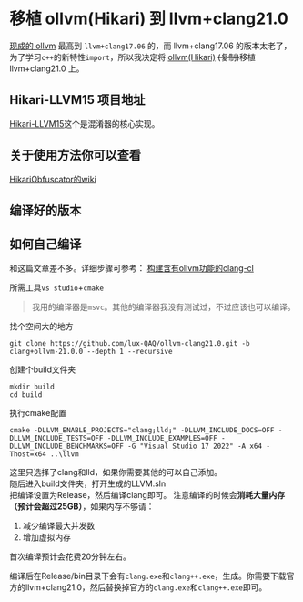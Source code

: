 # 移植 ollvm(Hikari) 到 llvm+clang21.0
[现成的 ollvm](https://github.com/GreenDamTan/llvm-project_ollvm) 最高到 `llvm+clang17.06` 的，而 llvm+clang17.06 的版本太老了，为了学习`c++`的新特性`import`，所以我决定将 [ollvm(Hikari)](https://github.com/61bcdefg/Hikari-LLVM15) ~~(复制)~~移植 llvm+clang21.0 上。 
## Hikari-LLVM15 项目地址
[Hikari-LLVM15](https://github.com/61bcdefg/Hikari-LLVM15)这个是混淆器的核心实现。 

## 关于使用方法你可以查看
[HikariObfuscator的wiki](https://github.com/HikariObfuscator/Hikari/wiki/Usage)

## 编译好的版本


## 如何自己编译

和这篇文章差不多。详细步骤可参考：
[构建含有ollvm功能的clang-cl](https://www.bilibili.com/opus/943544163969794072)

所需工具`vs studio`+`cmake`
> 我用的编译器是`msvc`。其他的编译器我没有测试过，不过应该也可以编译。   

找个空间大的地方
``` shell
git clone https://github.com/lux-QAQ/ollvm-clang21.0.git -b clang+ollvm-21.0.0 --depth 1 --recursive
```
创建个build文件夹
``` shell
mkdir build
cd build
```
执行cmake配置
``` shell
cmake -DLLVM_ENABLE_PROJECTS="clang;lld;" -DLLVM_INCLUDE_DOCS=OFF -DLLVM_INCLUDE_TESTS=OFF -DLLVM_INCLUDE_EXAMPLES=OFF -DLLVM_INCLUDE_BENCHMARKS=OFF -G "Visual Studio 17 2022" -A x64 -Thost=x64 ..\llvm
```
这里只选择了clang和lld，如果你需要其他的可以自己添加。   
随后进入build文件夹，打开生成的LLVM.sln   
把编译设置为Release，然后编译clang即可。
注意编译的时候会**消耗大量内存（预计会超过25GB）**，如果内存不够请：
1. 减少编译最大并发数
2. 增加虚拟内存

首次编译预计会花费20分钟左右。

编译后在Release/bin目录下会有`clang.exe`和`clang++.exe`，生成。你需要下载官方的llvm+clang21.0，然后替换掉官方的`clang.exe`和`clang++.exe`即可。





